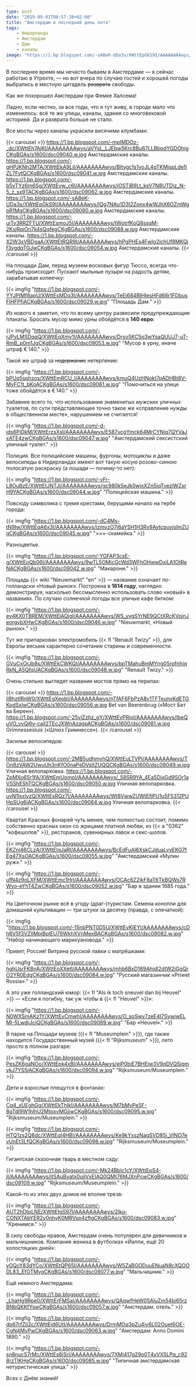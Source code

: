 ```yaml
---
type: post
date: "2019-09-01T08:57:38+02:00"
title: "Амстердам в последний день лета"
tags:
    - Нидерланды
    - Амстердам
    - Дам
    - каналы
image: "https://1.bp.blogspot.com/-sA8eK-UDa3s/XWttEpGkS9I/AAAAAAAAwys/lQg7NAu1D3I2Zonx4wWJhX6OZmWgpR1MgCKgBGAs/s1600/dsc09080.w.jpg"
---
```


В последнее время мы нечасто бываем в Амстердаме — я сейчас работаю в Утрехте, — но вот вчера по случаю гостей и хорошей погоды выбрались в местную цитадель ~~разврата~~ свободы.

Как же похорошел Амстердам при Фемке Халсема!

Ладно, если честно, за все годы, что я тут живу, в городе мало что изменилось: всё те же улицы, каналы, здания со многовековой историей. Да и разврата больше не стало.

<!--more-->

Все мосты через каналы украсили висячими клумбами:

{{< carousel >}}
    https://1.bp.blogspot.com/-mpIMDOz-_dc/XWttEh7AjKI/AAAAAAAAwys/aVYsL_LJEbw5Krc8Bu67LLBbpdYGDOhigCKgBGAs/s1600/dsc09040.w.jpg Амстердамские каналы.
    https://1.bp.blogspot.com/-qHPJKNh2MTA/XWttEkA9LiI/AAAAAAAAwys/Bltygc1s1voJL4qTKMjspLde1lZL7FytQCKgBGAs/s1600/dsc09041.w.jpg Амстердамские каналы.
    https://1.bp.blogspot.com/-b5yTYz6m6Sg/XWttEvw_c6I/AAAAAAAAwys/iOSTjB9Lt_ksV7N8UTDiz_N-5_z_sx9TACKgBGAs/s1600/dsc09062.w.jpg Амстердамские каналы.
    https://1.bp.blogspot.com/-sA8eK-UDa3s/XWttEpGkS9I/AAAAAAAAwys/lQg7NAu1D3I2Zonx4wWJhX6OZmWgpR1MgCKgBGAs/s1600/dsc09080.w.jpg Амстердамские каналы.
    https://1.bp.blogspot.com/-uiTy3RRZFTU/XWttEsmoJ5I/AAAAAAAAwys/tWotrfKoQ8ssqM-2KsjRqiOn7k4sQqfegCKgBGAs/s1600/dsc09088.w.jpg Амстердамские каналы.
    https://1.bp.blogspot.com/-X2W3xVBDgaA/XWttEtRQR9I/AAAAAAAAwys/hPgPHEs4FwIg2ichUf8MKQjf3vgdqTGJwCKgBGAs/s1600/dsc09054.w.jpg Амстердамские каналы.
{{< /carousel >}}

На площади Дам, перед музеем восковых фигур Тюссо, всегда что-нибудь происходит. Пускают мыльные пузыри на радость детям, зарабатывая копеечку:

{{< imgfig "https://1.bp.blogspot.com/-YYJPIMf8apU/XWttEsMDq3I/AAAAAAAAwys/TeEj684BIHIesHFd66r1FDbusFlHFPfiACKgBGAs/s1600/dsc09029.w.jpg" "Площадь Дам." >}}

Из нового я заметил, что по всему центру развесили предупреждающие плакаты. Бросать мусор мимо урны обойдётся в **140 евро**:

{{< imgfig "https://1.bp.blogspot.com/-rJPyLMSDqqQ/XWttEqXmv1I/AAAAAAAAwys/Drso5KC5p3wYsaQUUJ7-uT-RmB_p0m1JgCKgBGAs/s1600/dsc09053.w.jpg" "Мусор в урну, иначе штраф € 140." >}}

Такой же штраф за ~~недержание~~ нетерпение:

{{< imgfig "https://1.bp.blogspot.com/-bPUq5sphzos/XWttEmRCU_I/AAAAAAAAwys/kmuQ4UzHNokt7pADHBt8V-MyFC1t_bKoACKgBGAs/s1600/dsc09061.w.jpg" "Помочиться на улице тоже обойдётся в € 140." >}}

Забавнее всего то, что использование знаменитых *мужских* уличных туалетов, по сути представляющее точно такое же «справление нужды в общественном месте», нарушением не считается! 

{{< imgfig "https://1.bp.blogspot.com/-d-ids6PiDkM/XWttErzsXsI/AAAAAAAAwys/E587vcgYmck64MrCYNiq7QYVaJxATE4zwCKgBGAs/s1600/dsc09047.w.jpg" "Амстердамский сексистский уличный туалет." >}}

Полиция. Все полицийские машины, фургоны, мотоциклы и даже велосипеды в Нидерландах имеют вот такую косую розово-синюю полосатую раскраску (а лошади — почему-то нет):

{{< imgfig "https://1.bp.blogspot.com/-vFr-L8OuBzE/XWttEtJNTJI/AAAAAAAAwys/gc980k5eJk0wixXZn5jqTvezlWZxrH9YACKgBGAs/s1600/dsc09044.w.jpg" "Полицейская машина." >}}

Повсюду символика с тремя крестами, берущими начало на гербе города:

{{< imgfig "https://1.bp.blogspot.com/-dC4Ms-tN9Iw/XWttEqA6x3I/AAAAAAAAwys/izmvzO7j6aYSH1H3Rv9AytcpuyjslmZUgCKgBGAs/s1600/dsc09045.w.jpg" "×××-скамейка." >}}

Разноцветье.

{{< imgfig "https://1.bp.blogspot.com/-YGFAP3cxE-g/XWttEoQb06I/AAAAAAAAwys/9wTL5OMicGcWd3WFhOHwwDxiLA1OtReNACKgBGAs/s1600/dsc09042.w.jpg" "Макарони." >}}

Площадь {{< wiki "Nieuwmarkt" "en" >}} — название означает по-голландски «Новый рынок». Построена в **1614 году**, наглядно демонстрируя, насколько бессмысленно использовать слово «новый» в названиях. По случаю солнечной погоды все уличые кафе битком: 

{{< imgfig "https://1.bp.blogspot.com/-ev4KX0TBREM/XWttElAQjgI/AAAAAAAAwys/WS_yvgSYrNE9QCtXRcKVojnJeorgybXHwCKgBGAs/s1600/dsc09046.w.jpg" "Nieuwmarkt, «Новый рынок»." >}}

Тут же припаркован электромобиль {{< fl "Renault Twizy" >}}, для Европы весьма характерно сочетание старины и современности.

{{< imgfig "https://1.bp.blogspot.com/-GVuCxOrJb8s/XWttEkCWKQI/AAAAAAAAwys/bpTMahuBmMYng05rpfnhiqRkN_A5QfqUACKgBGAs/s1600/dsc09048.w.jpg" "Renault Twizy." >}}

Очень стильно выглядят названия мостов прямо на перилах:

{{< carousel >}}
    https://1.bp.blogspot.com/-il8hztIRnW0/XWttEgXeobI/AAAAAAAAwys/nTfAF6FbPzA8v1TFTeunvKdETGKodSxlwCKgBGAs/s1600/dsc09056.w.jpg Bet van Beerenbrug («Мост Бет ва Берен»).
    https://1.bp.blogspot.com/-25vjZzhz_gY/XWttEvPRjoI/AAAAAAAAwys/IbeQuVO_vvQj6y-cajl2TEcJXWnAzagpACKgBGAs/s1600/dsc09081.w.jpg Grimnessesluis («Шлюз Гримнессе»).
{{< /carousel >}}

Засилье велосипедов:

{{< carousel >}}
    https://1.bp.blogspot.com/-2MB5udhmvhQ/XWttEuLTVPI/AAAAAAAAwys/TOn8zVAW2UwuUh3nKfO0naPeDVsltZUQQCKgBGAs/s1600/dsc09049.w.jpg Уличная велопарковка.
    https://1.bp.blogspot.com/-ZpMXo6Sr1fA/XWttEmUpmpI/AAAAAAAAwys/_58SR9YA_4Ea5DixGd9SOr1aVSShEShTQCKgBGAs/s1600/dsc09050.w.jpg Уличная велопарковка.
    https://1.bp.blogspot.com/-uvN1lxxlyzQ/XWttEsRQz7I/AAAAAAAAwys/Wt8VwwZUWtEfjPU1u5F5312PUHpSUg6jACKgBGAs/s1600/dsc09064.w.jpg Уличная велопарковка.
{{< /carousel >}}

Квартал Красных фонарей чуть менее, чем полностью состоит, помимо собственно красных окон со жрицами платной любви, из {{< a "0362" "кофешопов" >}}, ресторанов, сувенирных лавок и секс-шопов.

{{< imgfig "https://1.bp.blogspot.com/-EKZnl46CLzA/XWttElqJaRI/AAAAAAAAwys/BcEdFuAl6XskCJduaLvyEKG7fEg47XsOACKgBGAs/s1600/dsc09055.w.jpg" "Амстердамский «Мулин руж»." >}}

{{< imgfig "https://1.bp.blogspot.com/-ufN4z9oLXFM/XWttEmc1HrI/AAAAAAAAwys/OCAc6Z2jkF8aT6TkBQWs7RWyo-eYhT4ZwCKgBGAs/s1600/dsc09052.w.jpg" "Бар в здании 1685 года." >}}

На Цветочном рынке всё в угоду (драг-)туристам. Семена конопли для домашней культивации — три штуки за десятку (правда, с опечаткой):

{{< imgfig "https://1.bp.blogspot.com/-15nbPNT0D5U/XWttEvKIEYI/AAAAAAAAwys/cDh6V5f3VZIIMpjBplEU79WkhXVnMexBACKgBGAs/s1600/dsc09082.w.jpg" "Набор начинающего марихуановода." >}}

Привет, Россия! Витрина русской лавки с матрёшками:

{{< imgfig "https://1.bp.blogspot.com/-hghUsrFK8nA/XWttEoXXetI/AAAAAAAAwys/mhb6BxD169Ahidl2dtW2iGgQrO2YR0EdgCKgBGAs/s1600/dsc09084.w.jpg" "Русский магазинчик «Priwet Rossia»." >}}

А это уже голландский юмор: {{< fl "Als ik toch sneuvel dan bij Heuvel" >}} — «Если я погибну, так уж чтобы в {{< fl "Heuvel" >}}»:

{{< imgfig "https://1.bp.blogspot.com/-N0WXSmAKz1Y/XWttEvCmwhI/AAAAAAAAwys/O_soSwy7zeE4I7SywjwELMI-5LwdrJcjQCKgBGAs/s1600/dsc09089.w.jpg" "Бар «Heuvel»." >}}

В парке на Площади музеев ({{< fl "Museumplein" >}}), где также находится Государственный музей ({{< fl "Rijksmuseum" >}}), лето просто в полном разгаре:

{{< imgfig "https://1.bp.blogspot.com/-PesZK6gaNOo/XWttEpk4xBI/AAAAAAAAwys/ejP0biE7BHEiw3V9qDVQSjqmykJ7YS5jACKgBGAs/s1600/dsc09094.w.jpg" "Rijksmuseum/Museumplein." >}}

Дети и взрослые плещутся в фонтанах:

{{< imgfig "https://1.bp.blogspot.com/-Cq4_xUEghGg/XWttEkThIkI/AAAAAAAAwys/M7bMvPe5F-8qTdI9W1hlhU2MtpxvMGjjwCKgBGAs/s1600/dsc09095.w.jpg" "Rijksmuseum/Museumplein." >}}

{{< imgfig "https://1.bp.blogspot.com/-HTQ1zs2Q8dc/XWttEqI4HBI/AAAAAAAAwys/Ke9kYxszNagSVD85j_VINO7evUnEt3LfQCKgBGAs/s1600/dsc09098.w.jpg" "Rijksmuseum/Museumplein." >}}

Гигантская сказочная тварь в местном саду:

{{< imgfig "https://1.bp.blogspot.com/-Mk24BbIc1cY/XWttEpS4-jI/AAAAAAAAwys/jtSAuByatx0ujiVxEIAQ0QMt76MJXnPcwCKgBGAs/s1600/dsc09109.w.jpg" "Rijksmuseum/Museumplein." >}}

Какой-то из этих двух домов не вполне трезв:

{{< imgfig "https://1.bp.blogspot.com/-AUT2hDtpLNE/XWttEtgS97I/AAAAAAAAwys/2lku-CONXTAbYER2y0nhvK0MRVsp4zftgCKgBGAs/s1600/dsc09083.w.jpg" "Кренимся." >}}

В силу свободы нравов, Амстердам очень популярен для девичников и мальчишников. Компания жениха в футболках «Йаппи, ещё 20 холостяцких дней»:

{{< imgfig "https://1.bp.blogspot.com/-yOQcY83dYCo/XWttEtQP65I/AAAAAAAAwys/W5ZaBGODuuENuaN8cXQOODL83_EfOTMvgCKgBGAs/s1600/dsc09077.w.jpg" "Мальчишник." >}}

Ещё немного Амстердама:

{{< imgfig "https://1.bp.blogspot.com/-_LhaHg9Rpe0/XWttErFMSaI/AAAAAAAAwys/QAqwfHeW05AluZm54bj65rzBNbQKKfYswCKgBGAs/s1600/dsc09057.w.jpg" "Амстердам, отель." >}}

{{< imgfig "https://1.bp.blogspot.com/-dp67rfZIj2c/XWttEjd6UtI/AAAAAAAAwys/DrmMOq3pZu4jy6L02Ouet6OE-CgN4MyPwCKgBGAs/s1600/dsc09063.w.jpg" "Амстердам: Anno Domini 1890." >}}

{{< imgfig "https://1.bp.blogspot.com/-sn8nucS7rMc/XWttEs6jSrI/AAAAAAAAwys/7XMi417g29o0T4yVX5LPq_c928rzTIKHgCKgBGAs/s1600/dsc09085.w.jpg" "Типичная амстердамская нетуристическая улица." >}}

Всех с Днём знаний!